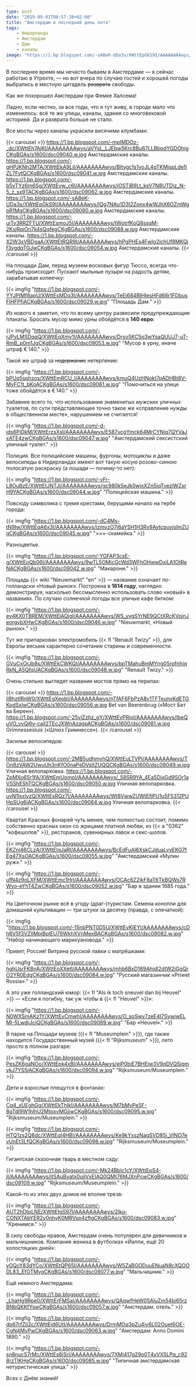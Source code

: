 ```yaml
---
type: post
date: "2019-09-01T08:57:38+02:00"
title: "Амстердам в последний день лета"
tags:
    - Нидерланды
    - Амстердам
    - Дам
    - каналы
image: "https://1.bp.blogspot.com/-sA8eK-UDa3s/XWttEpGkS9I/AAAAAAAAwys/lQg7NAu1D3I2Zonx4wWJhX6OZmWgpR1MgCKgBGAs/s1600/dsc09080.w.jpg"
---
```


В последнее время мы нечасто бываем в Амстердаме — я сейчас работаю в Утрехте, — но вот вчера по случаю гостей и хорошей погоды выбрались в местную цитадель ~~разврата~~ свободы.

Как же похорошел Амстердам при Фемке Халсема!

Ладно, если честно, за все годы, что я тут живу, в городе мало что изменилось: всё те же улицы, каналы, здания со многовековой историей. Да и разврата больше не стало.

<!--more-->

Все мосты через каналы украсили висячими клумбами:

{{< carousel >}}
    https://1.bp.blogspot.com/-mpIMDOz-_dc/XWttEh7AjKI/AAAAAAAAwys/aVYsL_LJEbw5Krc8Bu67LLBbpdYGDOhigCKgBGAs/s1600/dsc09040.w.jpg Амстердамские каналы.
    https://1.bp.blogspot.com/-qHPJKNh2MTA/XWttEkA9LiI/AAAAAAAAwys/Bltygc1s1voJL4qTKMjspLde1lZL7FytQCKgBGAs/s1600/dsc09041.w.jpg Амстердамские каналы.
    https://1.bp.blogspot.com/-b5yTYz6m6Sg/XWttEvw_c6I/AAAAAAAAwys/iOSTjB9Lt_ksV7N8UTDiz_N-5_z_sx9TACKgBGAs/s1600/dsc09062.w.jpg Амстердамские каналы.
    https://1.bp.blogspot.com/-sA8eK-UDa3s/XWttEpGkS9I/AAAAAAAAwys/lQg7NAu1D3I2Zonx4wWJhX6OZmWgpR1MgCKgBGAs/s1600/dsc09080.w.jpg Амстердамские каналы.
    https://1.bp.blogspot.com/-uiTy3RRZFTU/XWttEsmoJ5I/AAAAAAAAwys/tWotrfKoQ8ssqM-2KsjRqiOn7k4sQqfegCKgBGAs/s1600/dsc09088.w.jpg Амстердамские каналы.
    https://1.bp.blogspot.com/-X2W3xVBDgaA/XWttEtRQR9I/AAAAAAAAwys/hPgPHEs4FwIg2ichUf8MKQjf3vgdqTGJwCKgBGAs/s1600/dsc09054.w.jpg Амстердамские каналы.
{{< /carousel >}}

На площади Дам, перед музеем восковых фигур Тюссо, всегда что-нибудь происходит. Пускают мыльные пузыри на радость детям, зарабатывая копеечку:

{{< imgfig "https://1.bp.blogspot.com/-YYJPIMf8apU/XWttEsMDq3I/AAAAAAAAwys/TeEj684BIHIesHFd66r1FDbusFlHFPfiACKgBGAs/s1600/dsc09029.w.jpg" "Площадь Дам." >}}

Из нового я заметил, что по всему центру развесили предупреждающие плакаты. Бросать мусор мимо урны обойдётся в **140 евро**:

{{< imgfig "https://1.bp.blogspot.com/-rJPyLMSDqqQ/XWttEqXmv1I/AAAAAAAAwys/Drso5KC5p3wYsaQUUJ7-uT-RmB_p0m1JgCKgBGAs/s1600/dsc09053.w.jpg" "Мусор в урну, иначе штраф € 140." >}}

Такой же штраф за ~~недержание~~ нетерпение:

{{< imgfig "https://1.bp.blogspot.com/-bPUq5sphzos/XWttEmRCU_I/AAAAAAAAwys/kmuQ4UzHNokt7pADHBt8V-MyFC1t_bKoACKgBGAs/s1600/dsc09061.w.jpg" "Помочиться на улице тоже обойдётся в € 140." >}}

Забавнее всего то, что использование знаменитых *мужских* уличных туалетов, по сути представляющее точно такое же «справление нужды в общественном месте», нарушением не считается! 

{{< imgfig "https://1.bp.blogspot.com/-d-ids6PiDkM/XWttErzsXsI/AAAAAAAAwys/E587vcgYmck64MrCYNiq7QYVaJxATE4zwCKgBGAs/s1600/dsc09047.w.jpg" "Амстердамский сексистский уличный туалет." >}}

Полиция. Все полицийские машины, фургоны, мотоциклы и даже велосипеды в Нидерландах имеют вот такую косую розово-синюю полосатую раскраску (а лошади — почему-то нет):

{{< imgfig "https://1.bp.blogspot.com/-vFr-L8OuBzE/XWttEtJNTJI/AAAAAAAAwys/gc980k5eJk0wixXZn5jqTvezlWZxrH9YACKgBGAs/s1600/dsc09044.w.jpg" "Полицейская машина." >}}

Повсюду символика с тремя крестами, берущими начало на гербе города:

{{< imgfig "https://1.bp.blogspot.com/-dC4Ms-tN9Iw/XWttEqA6x3I/AAAAAAAAwys/izmvzO7j6aYSH1H3Rv9AytcpuyjslmZUgCKgBGAs/s1600/dsc09045.w.jpg" "×××-скамейка." >}}

Разноцветье.

{{< imgfig "https://1.bp.blogspot.com/-YGFAP3cxE-g/XWttEoQb06I/AAAAAAAAwys/9wTL5OMicGcWd3WFhOHwwDxiLA1OtReNACKgBGAs/s1600/dsc09042.w.jpg" "Макарони." >}}

Площадь {{< wiki "Nieuwmarkt" "en" >}} — название означает по-голландски «Новый рынок». Построена в **1614 году**, наглядно демонстрируя, насколько бессмысленно использовать слово «новый» в названиях. По случаю солнечной погоды все уличые кафе битком: 

{{< imgfig "https://1.bp.blogspot.com/-ev4KX0TBREM/XWttElAQjgI/AAAAAAAAwys/WS_yvgSYrNE9QCtXRcKVojnJeorgybXHwCKgBGAs/s1600/dsc09046.w.jpg" "Nieuwmarkt, «Новый рынок»." >}}

Тут же припаркован электромобиль {{< fl "Renault Twizy" >}}, для Европы весьма характерно сочетание старины и современности.

{{< imgfig "https://1.bp.blogspot.com/-GVuCxOrJb8s/XWttEkCWKQI/AAAAAAAAwys/bpTMahuBmMYng05rpfnhiqRkN_A5QfqUACKgBGAs/s1600/dsc09048.w.jpg" "Renault Twizy." >}}

Очень стильно выглядят названия мостов прямо на перилах:

{{< carousel >}}
    https://1.bp.blogspot.com/-il8hztIRnW0/XWttEgXeobI/AAAAAAAAwys/nTfAF6FbPzA8v1TFTeunvKdETGKodSxlwCKgBGAs/s1600/dsc09056.w.jpg Bet van Beerenbrug («Мост Бет ва Берен»).
    https://1.bp.blogspot.com/-25vjZzhz_gY/XWttEvPRjoI/AAAAAAAAwys/IbeQuVO_vvQj6y-cajl2TEcJXWnAzagpACKgBGAs/s1600/dsc09081.w.jpg Grimnessesluis («Шлюз Гримнессе»).
{{< /carousel >}}

Засилье велосипедов:

{{< carousel >}}
    https://1.bp.blogspot.com/-2MB5udhmvhQ/XWttEuLTVPI/AAAAAAAAwys/TOn8zVAW2UwuUh3nKfO0naPeDVsltZUQQCKgBGAs/s1600/dsc09049.w.jpg Уличная велопарковка.
    https://1.bp.blogspot.com/-ZpMXo6Sr1fA/XWttEmUpmpI/AAAAAAAAwys/_58SR9YA_4Ea5DixGd9SOr1aVSShEShTQCKgBGAs/s1600/dsc09050.w.jpg Уличная велопарковка.
    https://1.bp.blogspot.com/-uvN1lxxlyzQ/XWttEsRQz7I/AAAAAAAAwys/Wt8VwwZUWtEfjPU1u5F5312PUHpSUg6jACKgBGAs/s1600/dsc09064.w.jpg Уличная велопарковка.
{{< /carousel >}}

Квартал Красных фонарей чуть менее, чем полностью состоит, помимо собственно красных окон со жрицами платной любви, из {{< a "0362" "кофешопов" >}}, ресторанов, сувенирных лавок и секс-шопов.

{{< imgfig "https://1.bp.blogspot.com/-EKZnl46CLzA/XWttElqJaRI/AAAAAAAAwys/BcEdFuAl6XskCJduaLvyEKG7fEg47XsOACKgBGAs/s1600/dsc09055.w.jpg" "Амстердамский «Мулин руж»." >}}

{{< imgfig "https://1.bp.blogspot.com/-ufN4z9oLXFM/XWttEmc1HrI/AAAAAAAAwys/OCAc6Z2jkF8aT6TkBQWs7RWyo-eYhT4ZwCKgBGAs/s1600/dsc09052.w.jpg" "Бар в здании 1685 года." >}}

На Цветочном рынке всё в угоду (драг-)туристам. Семена конопли для домашней культивации — три штуки за десятку (правда, с опечаткой):

{{< imgfig "https://1.bp.blogspot.com/-15nbPNT0D5U/XWttEvKIEYI/AAAAAAAAwys/cDh6V5f3VZIIMpjBplEU79WkhXVnMexBACKgBGAs/s1600/dsc09082.w.jpg" "Набор начинающего марихуановода." >}}

Привет, Россия! Витрина русской лавки с матрёшками:

{{< imgfig "https://1.bp.blogspot.com/-hghUsrFK8nA/XWttEoXXetI/AAAAAAAAwys/mhb6BxD169Ahidl2dtW2iGgQrO2YR0EdgCKgBGAs/s1600/dsc09084.w.jpg" "Русский магазинчик «Priwet Rossia»." >}}

А это уже голландский юмор: {{< fl "Als ik toch sneuvel dan bij Heuvel" >}} — «Если я погибну, так уж чтобы в {{< fl "Heuvel" >}}»:

{{< imgfig "https://1.bp.blogspot.com/-N0WXSmAKz1Y/XWttEvCmwhI/AAAAAAAAwys/O_soSwy7zeE4I7SywjwELMI-5LwdrJcjQCKgBGAs/s1600/dsc09089.w.jpg" "Бар «Heuvel»." >}}

В парке на Площади музеев ({{< fl "Museumplein" >}}), где также находится Государственный музей ({{< fl "Rijksmuseum" >}}), лето просто в полном разгаре:

{{< imgfig "https://1.bp.blogspot.com/-PesZK6gaNOo/XWttEpk4xBI/AAAAAAAAwys/ejP0biE7BHEiw3V9qDVQSjqmykJ7YS5jACKgBGAs/s1600/dsc09094.w.jpg" "Rijksmuseum/Museumplein." >}}

Дети и взрослые плещутся в фонтанах:

{{< imgfig "https://1.bp.blogspot.com/-Cq4_xUEghGg/XWttEkThIkI/AAAAAAAAwys/M7bMvPe5F-8qTdI9W1hlhU2MtpxvMGjjwCKgBGAs/s1600/dsc09095.w.jpg" "Rijksmuseum/Museumplein." >}}

{{< imgfig "https://1.bp.blogspot.com/-HTQ1zs2Q8dc/XWttEqI4HBI/AAAAAAAAwys/Ke9kYxszNagSVD85j_VINO7evUnEt3LfQCKgBGAs/s1600/dsc09098.w.jpg" "Rijksmuseum/Museumplein." >}}

Гигантская сказочная тварь в местном саду:

{{< imgfig "https://1.bp.blogspot.com/-Mk24BbIc1cY/XWttEpS4-jI/AAAAAAAAwys/jtSAuByatx0ujiVxEIAQ0QMt76MJXnPcwCKgBGAs/s1600/dsc09109.w.jpg" "Rijksmuseum/Museumplein." >}}

Какой-то из этих двух домов не вполне трезв:

{{< imgfig "https://1.bp.blogspot.com/-AUT2hDtpLNE/XWttEtgS97I/AAAAAAAAwys/2lku-CONXTAbYER2y0nhvK0MRVsp4zftgCKgBGAs/s1600/dsc09083.w.jpg" "Кренимся." >}}

В силу свободы нравов, Амстердам очень популярен для девичников и мальчишников. Компания жениха в футболках «Йаппи, ещё 20 холостяцких дней»:

{{< imgfig "https://1.bp.blogspot.com/-yOQcY83dYCo/XWttEtQP65I/AAAAAAAAwys/W5ZaBGODuuENuaN8cXQOODL83_EfOTMvgCKgBGAs/s1600/dsc09077.w.jpg" "Мальчишник." >}}

Ещё немного Амстердама:

{{< imgfig "https://1.bp.blogspot.com/-_LhaHg9Rpe0/XWttErFMSaI/AAAAAAAAwys/QAqwfHeW05AluZm54bj65rzBNbQKKfYswCKgBGAs/s1600/dsc09057.w.jpg" "Амстердам, отель." >}}

{{< imgfig "https://1.bp.blogspot.com/-dp67rfZIj2c/XWttEjd6UtI/AAAAAAAAwys/DrmMOq3pZu4jy6L02Ouet6OE-CgN4MyPwCKgBGAs/s1600/dsc09063.w.jpg" "Амстердам: Anno Domini 1890." >}}

{{< imgfig "https://1.bp.blogspot.com/-sn8nucS7rMc/XWttEs6jSrI/AAAAAAAAwys/7XMi417g29o0T4yVX5LPq_c928rzTIKHgCKgBGAs/s1600/dsc09085.w.jpg" "Типичная амстердамская нетуристическая улица." >}}

Всех с Днём знаний!